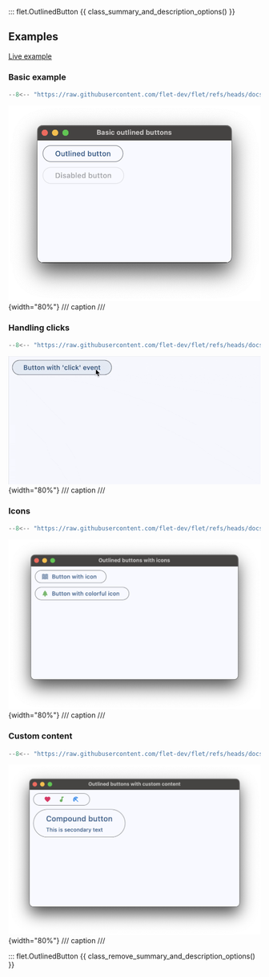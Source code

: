 ::: flet.OutlinedButton
{{ class_summary_and_description_options() }}

## Examples

[Live example](https://flet-controls-gallery.fly.dev/buttons/outlinedbutton)

### Basic example

```python
--8<-- "https://raw.githubusercontent.com/flet-dev/flet/refs/heads/docs/sdk/python/examples/controls/outlined-button/basic.py"
```

![basic](https://raw.githubusercontent.com/flet-dev/flet/docs/sdk/python/examples/controls/outlined-button/media/basic.png){width="80%"}
/// caption
///

### Handling clicks

```python
--8<-- "https://raw.githubusercontent.com/flet-dev/flet/refs/heads/docs/sdk/python/examples/controls/outlined-button/handling-clicks.py"
```

![handling-clicks](https://raw.githubusercontent.com/flet-dev/flet/docs/sdk/python/examples/controls/outlined-button/media/handling-clicks.gif){width="80%"}
/// caption
///

### Icons

```python
--8<-- "https://raw.githubusercontent.com/flet-dev/flet/refs/heads/docs/sdk/python/examples/controls/outlined-button/icons.py"
```

![icons](https://raw.githubusercontent.com/flet-dev/flet/docs/sdk/python/examples/controls/outlined-button/media/icons.png){width="80%"}
/// caption
///

### Custom content

```python
--8<-- "https://raw.githubusercontent.com/flet-dev/flet/refs/heads/docs/sdk/python/examples/controls/outlined-button/custom-content.py"
```

![custom-content](https://raw.githubusercontent.com/flet-dev/flet/docs/sdk/python/examples/controls/outlined-button/media/custom-content.png){width="80%"}
/// caption
///

::: flet.OutlinedButton
{{ class_remove_summary_and_description_options() }}

